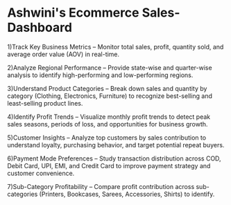 # Ashwini's Ecommerce Sales-Dashboard

1)Track Key Business Metrics – Monitor total sales, profit, quantity sold, and average order value (AOV) in real-time.

2)Analyze Regional Performance – Provide state-wise and quarter-wise analysis to identify high-performing and low-performing regions.

3)Understand Product Categories – Break down sales and quantity by category (Clothing, Electronics, Furniture) to recognize best-selling and least-selling product lines.

4)Identify Profit Trends – Visualize monthly profit trends to detect peak sales seasons, periods of loss, and opportunities for business growth.

5)Customer Insights – Analyze top customers by sales contribution to understand loyalty, purchasing behavior, and target potential repeat buyers.

6)Payment Mode Preferences – Study transaction distribution across COD, Debit Card, UPI, EMI, and Credit Card to improve payment strategy and customer convenience.

7)Sub-Category Profitability – Compare profit contribution across sub-categories (Printers, Bookcases, Sarees, Accessories, Shirts) to identify.
